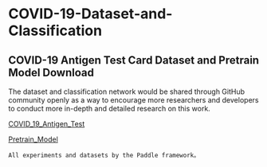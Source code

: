 # COVID-19-Dataset-and-Classification
## COVID-19 Antigen Test Card Dataset and Pretrain Model Download
The dataset and classification network would be shared through GitHub community openly as a way to encourage more researchers and developers to conduct more in-depth and detailed research on this work. 

[COVID_19_Antigen_Test](https://1drv.ms/u/s!Ai4XNxbYPcLikRJVb6kB5ynbelR9?e=KiepHs) 

[Pretrain_Model](https://1drv.ms/u/s!Ai4XNxbYPcLikRElQUcqXFEHCumD?e=PDmi9A) 

```
All experiments and datasets by the Paddle framework。
```

[//]: # (## Citation)

[//]: # (Kudos to the authors for their amazing results:)

[//]: # ()
[//]: # (However, if you find this implementation helpful, please consider to cite:)

[//]: # (```)

[//]: # (@misc{nerfoneflow,)

[//]: # (  title={NeRF-OneFlow},)

[//]: # (  author={13136983989,hengzi},)

[//]: # (  publisher = {GitHub},)

[//]: # (  journal = {GitHub repository},)

[//]: # (  howpublished={\url{https://github.com/ZJLabDubhe/nerf-oneflow/}},)

[//]: # (  year={2022})

[//]: # (})

[//]: # (```)
